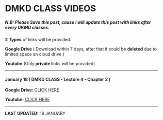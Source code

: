 # DMKD CLASS VIDEOS

##### N.B: Please Save this post, cause i will update this post with links after every DKMD classes.  
 
**2 Types** of links will be provided.

**Google Drive** ( Download within 7 days, after that it could be **deleted** due to limited space on cloud drive )

**Youtube** (Only **private** links will be provided)

----------

#### January 18 ( DMKD CLASS - Lecture 4 - Chapter 2 )


**Google Drive:** [CLICK HERE](https://drive.google.com/file/d/10y3VrjB6gNaKn_DUgfj2mTRGFo5OjwmJ/view?usp=sharing)

**Youtube:**   [CLICK HERE](https://youtu.be/ecfdIZusLaw)


-------------------------------------------------------------
**LAST UPDATED:** 18 JANUARY 
 
